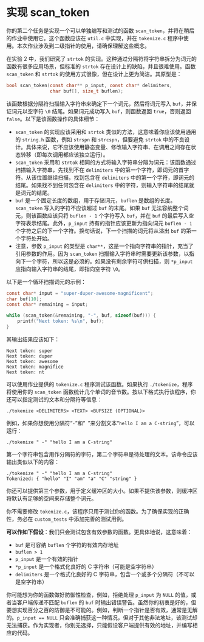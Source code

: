 # 实现 scan_token

你的第二个任务是实现一个可以单独编写和测试的函数 `scan_token`，并将在稍后的作业中使用它。这个函数应该在 `util.c` 中实现，并在 `tokenize.c` 程序中使用。本次作业涉及到二级指针的使用，请确保理解这些概念。

在实验 2 中，我们研究了 `strtok` 的实现。这种通过分隔符将字符串拆分为词元的函数有很多应用场景，但标准的 `strtok` 存在设计上的缺陷，并且很难使用。函数 `scan_token` 和 `strtok` 的使用方式很像，但在设计上更为简洁。其原型是：

```c
bool scan_token(const char** p_input, const char* delimiters, 
                char buf[], size_t buflen);
```

该函数根据分隔符扫描输入字符串来确定下一个词元，然后将词元写入 `buf`，并保证词元以空字符 `\0` 结尾。如果词元成功写入 `buf`，则函数返回 `true`，否则返回 `false`。以下是该函数操作的具体细节：

- `scan_token` 的实现应该采用和 `strtok` 类似的方法，这意味着你应该使用通用的 `string.h` 函数，例如 `strspn` 和 `strcspn`，但要避免 `strtok` 中的不良设计。具体来说，它不应该使用静态变量、修改输入字符串、在调用之间存在状态转移（即每次调用都应该独立运行）。
- `scan_token` 采用和 `strtok` 相同的方式将输入字符串分隔为词元：该函数通过扫描输入字符串，先找到不在 `delimiters` 中的第一个字符，即词元的首字符。从该位置继续扫描，找到包含在 `delimiters` 中的第一个字符，即词元的结尾。如果找不到任何包含在 `delimiters` 中的字符，则输入字符串的结尾就是词元的结尾。
- `buf` 是一个固定长度的数组，用于存储词元，`buflen` 是数组的长度。 `scan_token` 写入的字符不应该超过 `buf` 的末尾。如果 `buf` 无法容纳整个词元，则该函数应该只将 `buflen - 1` 个字符写入 `buf`，并在 `buf` 的最后写入空字符表示结尾。此外，`p_input` 持有的指针应该更新为指向词元 `buflen - 1` 个字符之后的下一个字符。换句话说，下一个扫描的词元将从溢出 `buf` 的第一个字符处开始。
- 注意，参数 `p_input` 的类型是 `char**`，这是一个指向字符串的指针，充当了引用参数的作用。因为 `scan_token` 扫描输入字符串时需要更新该参数，以指向下一个字符，所以这是必须的。如果没有剩余字符可供扫描，则 `*p_input` 应指向输入字符串的结尾，即指向空字符 `\0`。

以下是一个循环扫描词元的示例：

```c
const char* input = "super-duper-awesome-magnificent";
char buf[10];
const char* remaining = input;

while (scan_token(&remaining, "-", buf, sizeof(buf))) {
	printf("Next token: %s\n", buf);
}
```

其输出结果应该如下：

```
Next token: super
Next token: duper
Next token: awesome
Next token: magnifice
Next token: nt
```

可以使用作业提供的 `tokenize.c` 程序测试该函数。如果执行 `./tokenize`，程序将使用你的 `scan_token` 函数统计几个单词的音节数。按以下格式执行该程序，你还可以指定测试的文本和分隔符等信息：

```shell
./tokenize <DELIMITERS> <TEXT> <BUFSIZE (OPTIONAL)>
```

例如，如果你想使用分隔符“`-`”和“` `”来分割文本“`hello I am a C-string`”，可以运行：

```
./tokenize " -" "hello I am a C-string"
```

第一个字符串包含用作分隔符的字符，第二个字符串是待处理的文本。该命令应该输出类似以下的内容：

```
./tokenize " -" "hello I am a C-string"
Tokenized: { "hello" "I" "am" "a" "C" "string" }
```

你还可以提供第三个参数，用于定义缓冲区的大小。如果不提供该参数，则缓冲区将默认有足够的空间来存储整个词元。

你不需要修改 `tokenize.c`，该程序只用于测试你的函数。为了确保实现的正确性，务必在 `custom_tests` 中添加完善的测试用例。

**可以作如下假设**：我们只会测试包含有效参数的函数。更具体地说，这意味着：

- `buf` 是可容纳 `buflen` 个字符的有效内存地址  
- `buflen > 1`  
- `p_input` 是一个有效的指针  
- `*p_input` 是一个格式化良好的 C 字符串（可能是空字符串）  
- `delimiters` 是一个格式化良好的 C 字符串，包含一个或多个分隔符（不可以是空字符串）

你可能想为你的函数做好防御性检查，例如，拒绝处理 `p_input` 为 `NULL` 的值，或者当客户端传递不匹配 `buflen` 的 `buf` 时输出错误警告。虽然你的初衷是好的，但要想实现百分之百的防御是不可能的。例如，判断一个指针是否有效，通常是无解的。`p_input == NULL` 只会准确捕获这一种情况，但对于其他非法地址，该测试却无法捕获。作为实现者，你别无选择，只能假设客户端提供有效的地址，并编写相应的代码。
